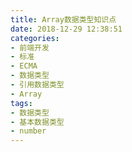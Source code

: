 ```yaml
---
title: Array数据类型知识点
date: 2018-12-29 12:38:51
categories:
- 前端开发
- 标准
- ECMA
- 数据类型
- 引用数据类型
- Array
tags:
- 数据类型
- 基本数据类型
- number
---
```


